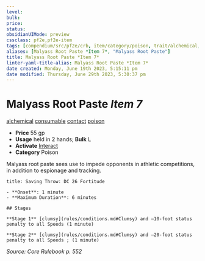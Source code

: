 ```yaml
---
level:
bulk:
price:
status:
obsidianUIMode: preview
cssclass: pf2e,pf2e-item
tags: [compendium/src/pf2e/crb, item/category/poison, trait/alchemical, trait/consumable, trait/contact, trait/poison]
aliases: [Malyass Root Paste *Item 7*, "Malyass Root Paste"]
title: Malyass Root Paste *Item 7*
linter-yaml-title-alias: Malyass Root Paste *Item 7*
date created: Monday, June 19th 2023, 5:15:11 pm
date modified: Thursday, June 29th 2023, 5:30:37 pm
---
```


# Malyass Root Paste *Item 7*

[alchemical](rules/traits/alchemical.md) [consumable](rules/traits/consumable.md) [contact](rules/traits/contact.md) [poison](rules/traits/poison.md)  

- **Price** 55 gp
- **Usage** held in 2 hands; **Bulk** L
- **Activate** [Interact](rules/actions/interact.md)
- **Category** Poison

Malyass root paste sees use to impede opponents in athletic competitions, in addition to espionage and tracking.

```ad-inline-affliction
title: Saving Throw: DC 26 Fortitude

- **Onset**: 1 minute
- **Maximum Duration**: 6 minutes

## Stages

**Stage 1** [clumsy](rules/conditions.md#Clumsy) and –10-foot status penalty to all Speeds (1 minute)

**Stage 2** [clumsy](rules/conditions.md#Clumsy) and –20-foot status penalty to all Speeds ; (1 minute)
```

*Source: Core Rulebook p. 552*
